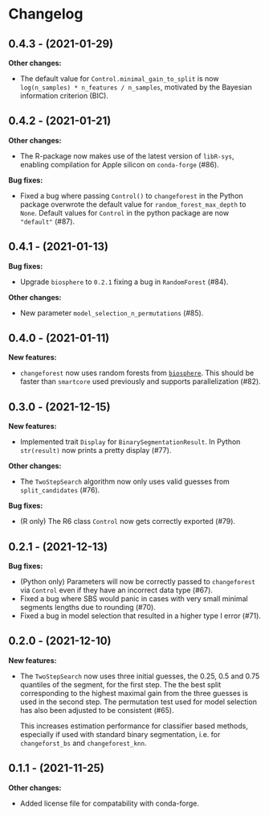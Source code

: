 
# Changelog

## 0.4.3 - (2021-01-29)

**Other changes:**

- The default value for `Control.minimal_gain_to_split` is now `log(n_samples) * n_features / n_samples`,
motivated by the Bayesian information criterion (BIC). 

## 0.4.2 - (2021-01-21)

**Other changes:**

- The R-package now makes use of the latest version of `libR-sys`, enabling compilation for Apple silicon on `conda-forge` (#86).

**Bug fixes:**

- Fixed a bug where passing `Control()` to `changeforest` in the Python package overwrote the default value for `random_forest_max_depth` to `None`. Default values for `Control` in the python package are now `"default"` (#87).

## 0.4.1 - (2021-01-13)

**Bug fixes:**

- Upgrade `biosphere` to `0.2.1` fixing a bug in `RandomForest` (#84).

**Other changes:**

- New parameter `model_selection_n_permutations` (#85).

## 0.4.0 - (2021-01-11)

**New features:**

- `changeforest` now uses random forests from [`biosphere`](https://github.com/mlondschien/biosphere).
  This should be faster than `smartcore` used previously and supports parallelization (#82).

## 0.3.0 - (2021-12-15)

**New features:**

- Implemented trait `Display` for `BinarySegmentationResult`. In Python `str(result)` now prints a pretty display (#77).

**Other changes:**

- The `TwoStepSearch` algorithm now only uses valid guesses from `split_candidates` (#76).

**Bug fixes:**

- (R only) The R6 class `Control` now gets correctly exported (#79).

## 0.2.1 - (2021-12-13)

**Bug fixes:**

- (Python only) Parameters will now be correctly passed to `changeforest` via `Control` even
  if they have an incorrect data type (#67).
- Fixed a bug where SBS would panic in cases with very small minimal segments lengths
  due to rounding (#70).
- Fixed a bug in model selection that resulted in a higher type I error (#71).


## 0.2.0 - (2021-12-10)

**New features:**

- The `TwoStepSearch` now uses three initial guesses, the 0.25, 0.5 and 0.75 quantiles
  of the segment, for the first step. The the best split corresponding to the highest
  maximal gain from the three guesses is used in the second step. The permutation test
  used for model selection has also been adjusted to be consistent (#65).

  This increases estimation performance for classifier based methods, especially if used
  with standard binary segmentation, i.e. for `changeforst_bs` and `changeforest_knn`.

## 0.1.1 - (2021-11-25)

**Other changes:**

- Added license file for compatability with conda-forge.
